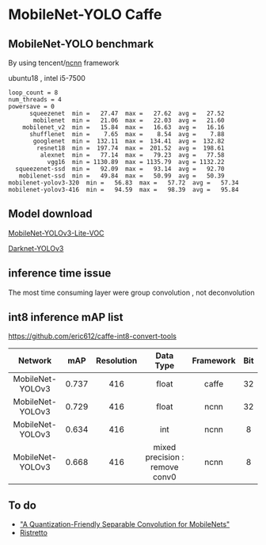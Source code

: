 # MobileNet-YOLO Caffe

## MobileNet-YOLO benchmark

By using tencent/[ncnn](https://github.com/Tencent/ncnn) framework 

ubuntu18 , intel i5-7500

```
loop_count = 8
num_threads = 4
powersave = 0
      squeezenet  min =   27.47  max =   27.62  avg =   27.52
       mobilenet  min =   21.06  max =   22.03  avg =   21.60
    mobilenet_v2  min =   15.84  max =   16.63  avg =   16.16
      shufflenet  min =    7.65  max =    8.54  avg =    7.88
       googlenet  min =  132.11  max =  134.41  avg =  132.82
        resnet18  min =  197.74  max =  201.52  avg =  198.61
         alexnet  min =   77.14  max =   79.23  avg =   77.58
           vgg16  min = 1130.89  max = 1135.79  avg = 1132.22
  squeezenet-ssd  min =   92.09  max =   93.14  avg =   92.70
   mobilenet-ssd  min =   49.84  max =   50.99  avg =   50.39
mobilenet-yolov3-320  min =   56.83  max =   57.72  avg =   57.34
mobilenet-yolov3-416  min =   94.59  max =   98.39  avg =   95.84
```

## Model download

[MobileNet-YOLOv3-Lite-VOC](https://github.com/eric612/MobileNet-YOLO/blob/master/models/yolov3/mobilenet_yolov3_lite_deploy.caffemodel)

[Darknet-YOLOv3](https://drive.google.com/file/d/12nLE6GtmwZxDiulwdEmB3Ovj5xx18Nnh/view)

## inference time issue

The most time consuming layer were group convolution , not deconvolution

## int8 inference mAP list

https://github.com/eric612/caffe-int8-convert-tools

Network|mAP|Resolution|Data Type|Framework|Bit
:---:|:---:|:---:|:---:|:---:|:---:
MobileNet-YOLOv3|0.737|416|float|caffe|32
MobileNet-YOLOv3|0.729|416|float|ncnn|32
MobileNet-YOLOv3|0.634|416|int|ncnn|8
MobileNet-YOLOv3|0.668|416|mixed precision : remove conv0|ncnn|8

## To do

* ["A Quantization-Friendly Separable Convolution for MobileNets"](https://arxiv.org/pdf/1803.08607.pdf)
* [Ristretto ](http://lepsucd.com/?page_id=621)

